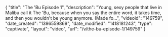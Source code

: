 {
    "title": "The 'Bu Episode 1",
    "description": "Young, sexy people that live in Malibu call it The 'Bu, because when you say the entire word, it takes time, and then you wouldn't be young anymore. (Made fo...",
    "videoid": "149759",
    "date_created": "1396559869",
    "date_modified": "1418181243",
    "type": "captivate",
    "layout": "video",
    "url": "\/v\/the-bu-episode-1\/149759"
}